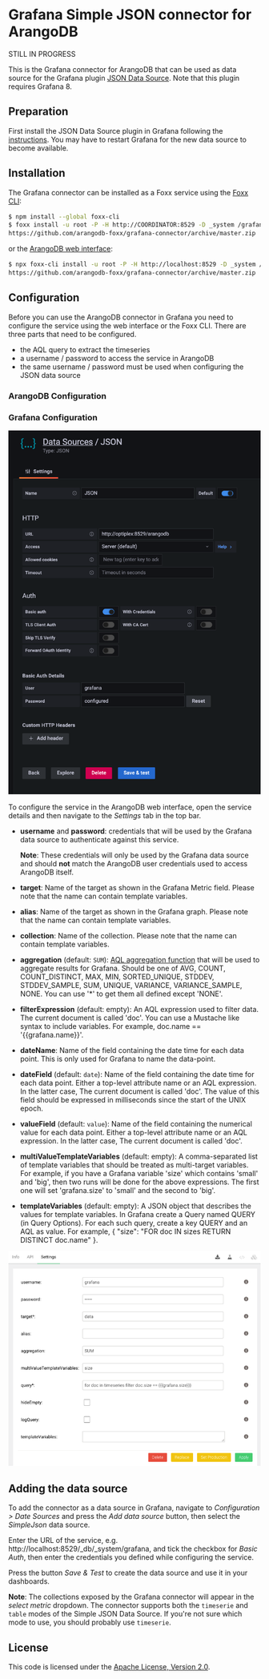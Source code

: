# Grafana Simple JSON connector for ArangoDB

STILL IN PROGRESS

This is the Grafana connector for ArangoDB that can be used as data source 
for the Grafana plugin
[JSON Data Source](https://grafana.com/grafana/plugins/simpod-json-datasource/).
Note that this plugin requires Grafana 8.

## Preparation

First install the JSON Data Source plugin in Grafana following the
[instructions](https://grafana.com/grafana/plugins/simpod-json-datasource/).
You may have to restart Grafana for the new data source to become available.

## Installation

The Grafana connector can be installed as a Foxx service using the
[Foxx CLI](https://github.com/arangodb/foxx-cli):

```sh
$ npm install --global foxx-cli
$ foxx install -u root -P -H http://COORDINATOR:8529 -D _system /grafana \
https://github.com/arangodb-foxx/grafana-connector/archive/master.zip
```

or the
[ArangoDB web interface](https://docs.arangodb.com/latest/Manual/Programs/WebInterface/Services.html):

```sh
$ npx foxx-cli install -u root -P -H http://localhost:8529 -D _system /grafana \
https://github.com/arangodb-foxx/grafana-connector/archive/master.zip
```

## Configuration

Before you can use the ArangoDB connector in Grafana you need to configure the
service using the web interface or the Foxx CLI. There are three parts that need
to be configured.

* the AQL query to extract the timeseries
* a username / password to access the service in ArangoDB
* the same username / password must be used when configuring the JSON data source

### ArangoDB Configuration

### Grafana Configuration

![JSON configuration dialog](./images/simplejson.png)

To configure the service in the ArangoDB web interface, open the service details
and then navigate to the _Settings_ tab in the top bar.

- **username** and **password**: credentials that will be used by the Grafana
  data source to authenticate against this service.

  **Note**: These credentials will only be used by the Grafana data source and
  should **not** match the ArangoDB user credentials used to access ArangoDB
  itself.

- **target**:
  Name of the target as shown in the Grafana Metric field. Please note that the name can contain
  template variables.

- **alias**:
  Name of the target as shown in the Grafana graph. Please note that the name can contain template
  variables.

- **collection**:
  Name of the collection. Please note that the name can contain template variables.

- **aggregation** (default: `SUM`):
  [AQL aggregation function](https://docs.arangodb.com/3.4/AQL/Operations/Collect.html#aggregation)
  that will be used to aggregate results for Grafana. Should be one of AVG, COUNT, COUNT_DISTINCT,
  MAX, MIN, SORTED_UNIQUE, STDDEV, STDDEV_SAMPLE, SUM, UNIQUE, VARIANCE, VARIANCE_SAMPLE, NONE.
  You can use '*' to get them all defined except 'NONE'.

- **filterExpression** (default: empty):
  An AQL expression used to filter data. The current document is called 'doc'. You can use a Mustache
  like syntax to include variables. For example, doc.name == '{{grafana.name}}'.

- **dateName**:
  Name of the field containing the date time for each data point. This is only used for Grafana to
  name the data-point.

- **dateField** (default: `date`):
  Name of the field containing the date time for each data point. Either a top-level attribute
  name or an AQL expression. In the latter case, The current document is called 'doc'. The
  value of this field should be expressed in milliseconds since the start of the UNIX epoch.

- **valueField** (default: `value`):
  Name of the field containing the numerical value for each data point. Either a top-level
  attribute name or an AQL expression. In the latter case, The current document is called 'doc'.

- **multiValueTemplateVariables** (default: empty):
  A comma-separated list of template variables that should be treated as multi-target
  variables. For example, if you have a Grafana variable 'size' which contains 'small'
  and 'big', then two runs will be done for the above expressions. The first one will
  set 'grafana.size' to 'small' and the second to 'big'.

- **templateVariables** (default: empty):
  A JSON object that describes the values for template variables. In Grafana create
  a Query named QUERY (in Query Options). For each such query, create a key QUERY
  and an AQL as value. For example, { \"size\": \"FOR doc IN sizes RETURN DISTINCT doc.name\" }.

![Foxx configuration dialog](./images/config.png)

## Adding the data source

To add the connector as a data source in Grafana, navigate to
_Configuration > Date Sources_ and press the _Add data source_ button,
then select the _SimpleJson_ data source.

Enter the URL of the service, e.g. http://localhost:8529/_db/_system/grafana,
and tick the checkbox for _Basic Auth_, then enter the credentials you defined
while configuring the service.

Press the button _Save & Test_ to create the data source and use it in your
dashboards.

**Note**: The collections exposed by the Grafana connector will appear in the
_select metric_ dropdown. The connector supports both the `timeserie` and
`table` modes of the Simple JSON Data Source. If you're not sure which mode
to use, you should probably use `timeserie`.

## License

This code is licensed under the
[Apache License, Version 2.0](https://www.apache.org/licenses/LICENSE-2.0).
